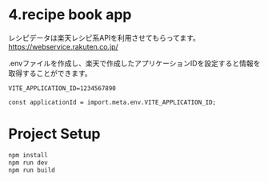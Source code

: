 # 4.recipe book app
レシピデータは楽天レシピ系APIを利用させてもらってます。
https://webservice.rakuten.co.jp/

.envファイルを作成し、楽天で作成したアプリケーションIDを設定すると情報を取得することができます。
```
VITE_APPLICATION_ID=1234567890
```

```js:App.vue
const applicationId = import.meta.env.VITE_APPLICATION_ID;
```


# Project Setup

```sh
npm install
npm run dev
npm run build
```